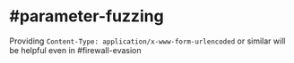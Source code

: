 # #parameter-fuzzing
Providing `Content-Type: application/x-www-form-urlencoded` or similar will be helpful even in #firewall-evasion 


